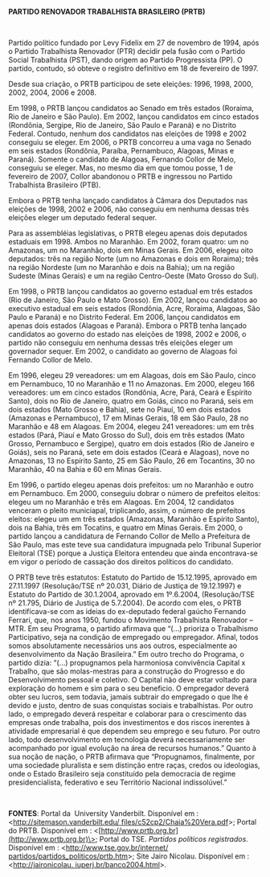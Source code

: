 **PARTIDO RENOVADOR TRABALHISTA BRASILEIRO (PRTB)**

 

Partido político fundado por Levy Fidelix em 27 de novembro de 1994,
após o Partido Trabalhista Renovador (PTR) decidir pela fusão com o
Partido Social Trabalhista (PST), dando origem ao Partido Progressista
(PP). O partido, contudo, só obteve o registro definitivo em 18 de
fevereiro de 1997.

Desde sua criação, o PRTB participou de sete eleições: 1996, 1998, 2000,
2002, 2004, 2006 e 2008.

Em 1998, o PRTB lançou candidatos ao Senado em três estados (Roraima,
Rio de Janeiro e São Paulo). Em 2002, lançou candidatos em cinco estados
(Rondônia, Sergipe, Rio de Janeiro, São Paulo e Paraná) e no Distrito
Federal. Contudo, nenhum dos candidatos nas eleições de 1998 e 2002
conseguiu se eleger. Em 2006, o PRTB concorreu a uma vaga no Senado em
seis estados (Rondônia, Paraíba, Pernambuco, Alagoas, Minas e Paraná).
Somente o candidato de Alagoas, Fernando Collor de Melo, conseguiu se
eleger. Mas, no mesmo dia em que tomou posse, 1 de fevereiro de 2007,
Collor abandonou o PRTB e ingressou no Partido Trabalhista Brasileiro
(PTB).

Embora o PRTB tenha lançado candidatos à Câmara dos Deputados nas
eleições de 1998, 2002 e 2006, não conseguiu em nenhuma dessas três
eleições eleger um deputado federal sequer.

Para as assembléias legislativas, o PRTB elegeu apenas dois deputados
estaduais em 1998. Ambos no Maranhão. Em 2002, foram quatro: um no
Amazonas, um no Maranhão, dois em Minas Gerais. Em 2006, elegeu oito
deputados: três na região Norte (um no Amazonas e dois em Roraima); três
na região Nordeste (um no Maranhão e dois na Bahia); um na região
Sudeste (Minas Gerais) e um na região Centro-Oeste (Mato Grosso do Sul).

Em 1998, o PRTB lançou candidatos ao governo estadual em três estados
(Rio de Janeiro, São Paulo e Mato Grosso). Em 2002, lançou candidatos ao
executivo estadual em seis estados (Rondônia, Acre, Roraima, Alagoas,
São Paulo e Paraná) e no Distrito Federal. Em 2006, lançou candidatos em
apenas dois estados (Alagoas e Paraná). Embora o PRTB tenha lançado
candidatos ao governo do estado nas eleições de 1998, 2002 e 2006, o
partido não conseguiu em nenhuma dessas três eleições eleger um
governador sequer. Em 2002, o candidato ao governo de Alagoas foi
Fernando Collor de Melo.

Em 1996, elegeu 29 vereadores: um em Alagoas, dois em São Paulo, cinco
em Pernambuco, 10 no Maranhão e 11 no Amazonas. Em 2000, elegeu 166
vereadores: um em cinco estados (Rondônia, Acre, Pará, Ceará e Espírito
Santo), dois no Rio de Janeiro, quatro em Goiás, cinco no Paraná, seis
em dois estados (Mato Grosso e Bahia), sete no Piauí, 10 em dois estados
(Amazonas e Pernambuco), 17 em Minas Gerais, 18 em São Paulo, 28 no
Maranhão e 48 em Alagoas. Em 2004, elegeu 241 vereadores: um em três
estados (Pará, Piauí e Mato Grosso do Sul), dois em três estados (Mato
Grosso, Pernambuco e Sergipe), quatro em dois estados (Rio de Janeiro e
Goiás), seis no Paraná, sete em dois estados (Ceará e Alagoas), nove no
Amazonas, 13 no Espírito Santo, 25 em São Paulo, 26 em Tocantins, 30 no
Maranhão, 40 na Bahia e 60 em Minas Gerais.

Em 1996, o partido elegeu apenas dois prefeitos: um no Maranhão e outro
em Pernambuco. Em 2000, conseguiu dobrar o número de prefeitos eleitos:
elegeu um no Maranhão e três em Alagoas. Em 2004, 12 candidatos venceram
o pleito municiapal, triplicando, assim, o número de prefeitos eleitos:
elegeu um em três estados (Amazonas, Maranhão e Espírito Santo), dois na
Bahia, três em Tocatins, e quatro em Minas Gerais. Em 2000, o partido
lançou a candidatura de Fernando Collor de Mello a Prefeitura de São
Paulo, mas este teve sua candidatura impugnada pelo Tribunal Superior
Eleitoral (TSE) porque a Justiça Eleitora entendeu que ainda
encontrava-se em vigor o período de cassação dos direitos políticos do
candidato.

O PRTB teve três estatutos: Estatuto do Partido de 15.12.1995, aprovado
em 27.11.1997 (Resolução/TSE nº 20.031, Diário de Justiça de 19.12.1997)
e Estatuto do Partido de 30.1.2004, aprovado em 1º.6.2004,
(Resolução/TSE nº 21.795, Diário de Justiça de 5.7.2004). De acordo com
eles, o PRTB identificava-se com as ideias do ex-deputado federal gaúcho
Fernando Ferrari, que, nos anos 1950, fundou o Movimento Trabalhista
Renovador – MTR. Em seu Programa, o partido afirmava que “(...) prioriza
o Trabalhismo Participativo, seja na condição de empregado ou
empregador. Afinal, todos somos absolutamente necessários uns aos
outros, especialmente ao desenvolvimento da Nação Brasileira.” Em outro
trecho do Programa, o partido dizia: “(...) propugnamos pela harmoniosa
convivência Capital x Trabalho, que são molas-mestras para a construção
do Progresso e do Desenvolvimento pessoal e coletivo. O Capital não deve
estar voltado para exploração do homem e sim para o seu beneficio. O
empregador deverá obter seu lucros, sem todavia, jamais subtrair do
empregado o que lhe é devido e justo, dentro de suas conquistas sociais
e trabalhistas. Por outro lado, o empregado deverá respeitar e colaborar
para o crescimento das empresas onde trabalha, pois dos investimentos e
dos riscos inerentes à atividade empresarial é que dependem seu emprego
e seu futuro. Por outro lado, todo desenvolvimento em tecnologia deverá
necessariamente ser acompanhado por igual evolução na área de recursos
humanos.” Quanto à sua noção de nação, o PRTB afirmava que “Propugnamos,
finalmente, por uma sociedade pluralista e sem distinção entre raças,
credos ou ideologias, onde o Estado Brasileiro seja constituído pela
democracia de regime presidencialista, federativo e seu Território
Nacional indissolúvel.”

 

**FONTES**: Portal da  University Vanderbilt. Disponível em :
\<[http://sitemason.vanderbilt.edu/
files/c52cp2/Chaia%20Vera.pdf](http://sitemason.vanderbilt.edu/%20files/c52cp2/Chaia%20Vera.pdf)\>;
Portal do PRTB. Disponível em :
\<[http://www.prtb.org.br](http://www.prtb.org.br)\>; Portal do TSE.
*Partidos políticos registrados*. Disponível em :
\<[http://www.tse.gov.br/internet/
partidos/partidos\_politicos/prtb.htm](http://www.tse.gov.br/internet/%20partidos/partidos_politicos/prtb.htm)\>;
Site Jairo Nicolau. Disponível em : \<[http://jaironicolau.
iuperj.br/banco2004.html](http://jaironicolau.%20iuperj.br/banco2004.html)\>.

 
